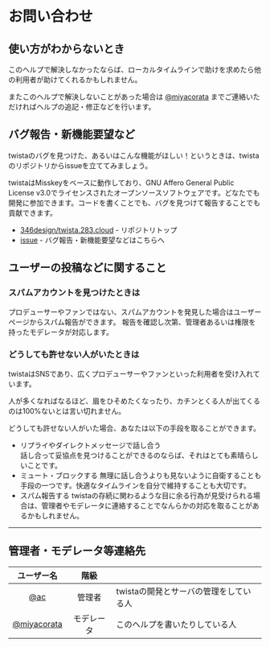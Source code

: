 # お問い合わせ

## 使い方がわからないとき
このヘルプで解決しなかったならば、ローカルタイムラインで助けを求めたら他の利用者が助けてくれるかもしれません。

またこのヘルプで解決しないことがあった場合は [@miyacorata](https://twista.283.cloud/@miyacorata) までご連絡いただければヘルプの追記・修正などを行います。

## バグ報告・新機能要望など
twistaのバグを見つけた、あるいはこんな機能がほしい！というときは、twistaのリポジトリからissueを立ててみましょう。

twistaはMisskeyをベースに動作しており、GNU Affero General Public License v3.0でライセンスされたオープンソースソフトウェアです。どなたでも開発に参加できます。コードを書くことでも、バグを見つけて報告することでも貢献できます。

* [346design/twista.283.cloud](https://github.com/346design/twista.283.cloud) - リポジトリトップ
* [issue](https://github.com/346design/twista.283.cloud/issues) - バグ報告・新機能要望などはこちらへ

## ユーザーの投稿などに関すること
### スパムアカウントを見つけたときは
プロデューサーやファンではない、スパムアカウントを発見した場合はユーザーページからスパム報告ができます。
報告を確認し次第、管理者あるいは権限を持ったモデレータが対応します。

### どうしても許せない人がいたときは
twistaはSNSであり、広くプロデューサーやファンといった利用者を受け入れています。

人が多くなればなるほど、眉をひそめたくなったり、カチンとくる人が出てくるのは100%ないとは言い切れません。

どうしても許せない人がいた場合、あなたは以下の手段を取ることができます。

* リプライやダイレクトメッセージで話し合う  
  話し合って妥協点を見つけることができるのならば、それはとても素晴らしいことです。
* ミュート・ブロックする
  無理に話し合うよりも見ないように自衛することも手段の一つです。快適なタイムラインを自分で維持することも大切です。
* スパム報告する
  twistaの存続に関わるような目に余る行為が見受けられる場合は、管理者やモデレータに連絡することでなんらかの対応を取ることがあるかもしれません。

****

## 管理者・モデレータ等連絡先
|ユーザー名|階級||
|:--:|:--:|:--|
|[@ac](https://twista.283.cloud/@ac)|管理者|twistaの開発とサーバの管理をしている人|
|[@miyacorata](https://twista.283.cloud/@miyacorata)|モデレータ|このヘルプを書いたりしている人|
<!-- To Do: 追記
|[@takenoko](https://twista.283.cloud/@takenoko)|モデレータ||
-->